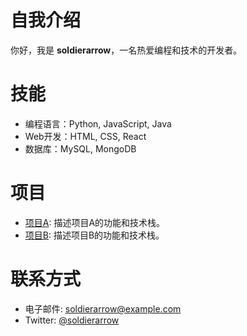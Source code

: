 # 自我介绍
你好，我是 **soldierarrow**，一名热爱编程和技术的开发者。

# 技能
- 编程语言：Python, JavaScript, Java
- Web开发：HTML, CSS, React
- 数据库：MySQL, MongoDB

# 项目
- [项目A](https://github.com/soldierarrow/project-a): 描述项目A的功能和技术栈。
- [项目B](https://github.com/soldierarrow/project-b): 描述项目B的功能和技术栈。

# 联系方式
- 电子邮件: soldierarrow@example.com
- Twitter: [@soldierarrow](https://twitter.com/soldierarrow)